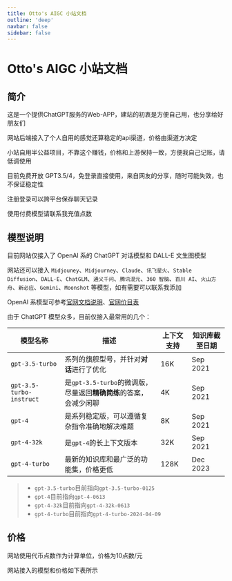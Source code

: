```yaml
---
title: Otto's AIGC 小站文档
outline: 'deep'
navbar: false
sidebar: false
---
```


# Otto's AIGC 小站文档

## 简介

这是一个提供ChatGPT服务的Web-APP，建站的初衷是方便自己用，也分享给好朋友们

网站后端接入了个人自用的感觉还算稳定的api渠道，价格由渠道方决定

小站自用半公益项目，不靠这个赚钱，价格和上游保持一致，方便我自己记账，请低调使用

目前免费开放 GPT3.5/4，免登录直接使用，来自网友的分享，随时可能失效，也不保证稳定性

注册登录可以跨平台保存聊天记录

使用付费模型请联系我充值点数

## 模型说明

目前网站仅接入了 OpenAI 系的 ChatGPT 对话模型和 DALL-E 文生图模型

网站还可以接入 `Midjouney`、`Midjourney`、`Claude`、`讯飞星火`、`Stable Diffusion`、`DALL·E`、`ChatGLM`、`通义千问`、`腾讯混元`、`360 智脑`、`百川 AI`、`火山方舟`、`新必应`、`Gemini`、`Moonshot` 等模型，如有需要可以联系我添加

OpenAI 系模型可参考[官网文档说明](https://platform.openai.com/docs/models/)、[官网价目表](https://openai.com/api/pricing/)

由于 ChatGPT 模型众多，目前仅接入最常用的几个：


| 模型名称              | 描述                                                         | 上下文支持 | 知识库截至日期   |
|----------------------|------------------------------------------------------------|-----------|-----------------|
| `gpt-3.5-turbo`      | 系列的旗舰型号，并针对**对话**进行了优化                        | 16K       | Sep 2021        |
| `gpt-3.5-turbo-instruct` | 是`gpt-3.5-turbo`的微调版，尽量返回**精确简练**的答案，会减少闲聊 | 4K        | Sep 2021        |
| `gpt-4`              | 是系列稳定版，可以遵循复杂指令准确地解决难题                     | 8K        | Sep 2021        |
| `gpt-4-32k`          | 是`gpt-4`的长上下文版本                                       | 32K       | Sep 2021        |
| `gpt-4-turbo`        | 最新的知识库和最广泛的功能集，价格更低                           | 128K      | Dec 2023        |

> - `gpt-3.5-turbo`目前指向`gpt-3.5-turbo-0125`
> - `gpt-4`目前指向`gpt-4-0613`
> - `gpt-4-32k`目前指向`gpt-4-32k-0613`
> - `gpt-4-turbo`目前指向`gpt-4-turbo-2024-04-09`


## 价格

网站使用代币点数作为计算单位，价格为10点数/元

网站接入的模型和价格如下表所示